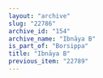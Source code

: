 ```yaml
---
layout: "archive"
slug: "22786"
archive_id: "154"
archive_name: "Ibnāya B"
is_part_of: "Borsippa"
title: "Ibnāya B"
previous_item: "22789"
---
```

